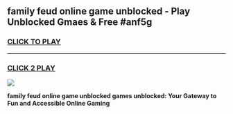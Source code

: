 
## family feud online game unblocked - Play Unblocked Gmaes & Free #anf5g
<h3>
<a href="https://news.freeplayer.one?title=family_feud_online_game_unblocked&ref=03M">CLICK TO PLAY</a></h3>
<hr>

<h3>
<a href="https://news.freeplayer.one?title=family_feud_online_game_unblocked&ref=03M">CLICK 2 PLAY</a>
  
</h3>

<a href="https://news.freeplayer.one?title=family_feud_online_game_unblocked&ref=03M"><img src="https://clearcache.store/games.png"></a>


**family feud online game unblocked games unblocked: Your Gateway to Fun and Accessible Online Gaming**

